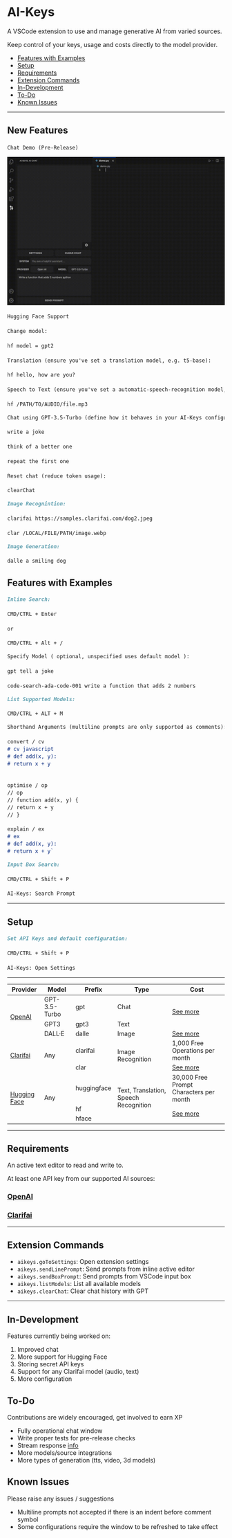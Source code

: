 # AI-Keys

A VSCode extension to use and manage generative AI from varied sources.

Keep control of your keys, usage and costs directly to the model provider.

- [Features with Examples](https://github.com/tomcodedthis/AI-Keys#features-with-examples)
- [Setup](https://github.com/tomcodedthis/AI-Keys#setup)
- [Requirements](https://github.com/tomcodedthis/AI-Keys#requirements)
- [Extension Commands](https://github.com/tomcodedthis/AI-Keys#extension-commands)
- [In-Development](https://github.com/tomcodedthis/AI-Keys#in-development)
- [To-Do](https://github.com/tomcodedthis/AI-Keys#to-do)
- [Known Issues](https://github.com/tomcodedthis/AI-Keys#known-issues)

---

## New Features

`Chat Demo (Pre-Release)`

![Chat](https://github.com/tomcodedthis/AI-Keys/blob/develop/media/gif/aikeys-demo.gif?raw=true)

```md
Hugging Face Support

Change model:

hf model = gpt2

Translation (ensure you've set a translation model, e.g. t5-base):

hf hello, how are you?

Speech to Text (ensure you've set a automatic-speech-recognition model, e.g. facebook/wav2vec2-large-960h-lv60-self):

hf /PATH/TO/AUDIO/file.mp3

```

```md
Chat using GPT-3.5-Turbo (define how it behaves in your AI-Keys configuration settings):

write a joke

think of a better one

repeat the first one

Reset chat (reduce token usage):

clearChat

```

```md
Image Recognintion:

clarifai https://samples.clarifai.com/dog2.jpeg

clar /LOCAL/FILE/PATH/image.webp
```

```md
Image Generation:

dalle a smiling dog
```

## Features with Examples

```md
Inline Search:

CMD/CTRL + Enter

or

CMD/CTRL + Alt + /
```

```md
Specify Model ( optional, unspecified uses default model ):

gpt tell a joke

code-search-ada-code-001 write a function that adds 2 numbers
```

```md
List Supported Models:

CMD/CTRL + ALT + M
```

```md
Shorthand Arguments (multiline prompts are only supported as comments):

convert / cv
# cv javascript
# def add(x, y):
# return x + y


optimise / op
// op
// function add(x, y) {
// return x + y
// }

explain / ex
# ex
# def add(x, y):
# return x + y`
```

```md
Input Box Search:

CMD/CTRL + Shift + P

AI-Keys: Search Prompt
```

---

## Setup

```md
Set API Keys and default configuration:

CMD/CTRL + Shift + P

AI-Keys: Open Settings
```

---

<!-- markdownlint-disable -->
<table>
    <thead>
        <tr>
            <th>Provider</th>
            <th>Model</th>
            <th>Prefix</th>
            <th>Type</th>
            <th>Cost</th>
        </tr>
    </thead>
    <tbody>
        <tr>
            <td rowspan=3><a href="https://platform.openai.com/">OpenAI</a></td>
            <td>GPT-3.5-Turbo</td>
            <td>gpt</td>
            <td>Chat</td>
            <td rowspan=2><a href="https://openai.com/pricing#language-models">See more</a></td>
        </tr>
        <tr>
            <td>GPT3</td>
            <td>gpt3</td>
            <td>Text</td>
        </tr>
        <tr>
            <td>DALL·E</td>
            <td>dalle</td>
            <td>Image</td>
            <td><a href="https://openai.com/pricing#image-models">See more</a></td>
        </tr>
        <tr>
            <td rowspan=2><a href="https://www.clarifai.com/">Clarifai</a></td>
            <td rowspan=2>Any</td>
            <td>clarifai</td>
            <td rowspan=2>Image Recognition</td>
            <td>1,000 Free Operations per month</td>
        </tr>
        <tr>
            <td>clar</td>
            <td><a href="https://www.clarifai.com/pricing">See more</a></td>
        </tr>
        <tr>
            <td rowspan=3><a href="https://huggingface.co/">Hugging Face</a></td>
            <td rowspan=3>Any</td>
            <td>huggingface</td>
            <td rowspan=3>Text, Translation, Speech Recognition</td>
            <td>30,000 Free Prompt Characters per month</td>
        </tr>
        <tr>
            <td>hf</td>
            <td rowspan=2><a href="https://huggingface.co/docs/hub/security-tokens">See more</a></td>
        </tr>
        <tr>
            <td>hface</td>
        </tr>
    </tbody>
</table>
<!-- markdownlint-restore -->

---

## Requirements

An active text editor to read and write to.

At least one API key from our supported AI sources:

### [OpenAI](https://platform.openai.com/account/api-keys)

### [Clarifai](https://docs.clarifai.com/clarifai-basics/authentication/personal-access-tokens/)

---

## Extension Commands

- `aikeys.goToSettings`: Open extension settings
- `aikeys.sendLinePrompt`: Send prompts from inline active editor
- `aikeys.sendBoxPrompt`: Send prompts from VSCode input box
- `aikeys.listModels`: List all available models
- `aikeys.clearChat`: Clear chat history with GPT

---

## In-Development

Features currently being worked on:

1. Improved chat
2. More support for Hugging Face
3. Storing secret API keys
4. Support for any Clarifai model (audio, text)
5. More configuration

## To-Do

Contributions are widely encouraged, get involved to earn XP

- Fully operational chat window
- Write proper tests for pre-release checks
- Stream response [info](https://github.com/openai/openai-node/issues/18)
- More models/source integrations
- More types of generation (tts, video, 3d models)

## Known Issues

Please raise any issues / suggestions

- Multiline prompts not accepted if there is an indent before comment symbol
- Some configurations require the window to be refreshed to take effect
